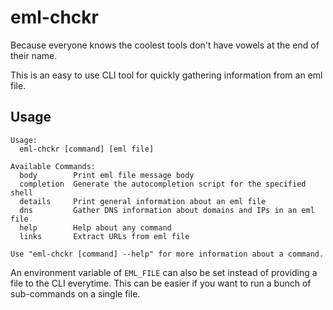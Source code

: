# eml-chckr
Because everyone knows the coolest tools don't have vowels at the end of their name. 

This is an easy to use CLI tool for quickly gathering information from an eml file.

## Usage
```
Usage:
  eml-chckr [command] [eml file]

Available Commands:
  body        Print eml file message body
  completion  Generate the autocompletion script for the specified shell
  details     Print general information about an eml file
  dns         Gather DNS information about domains and IPs in an eml file
  help        Help about any command
  links       Extract URLs from eml file

Use "eml-chckr [command] --help" for more information about a command.
```

An environment variable of `EML_FILE` can also be set instead of providing a file to the CLI everytime. This can be easier if you want to run a bunch of sub-commands on a single file.  
